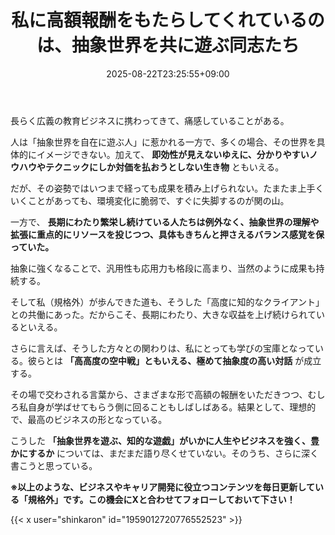 ﻿---
title: "私に高額報酬をもたらしてくれているのは、抽象世界を共に遊ぶ同志たち"
date: 2025-08-22T23:25:55+09:00
draft: false
---

長らく広義の教育ビジネスに携わってきて、痛感していることがある。

人は「抽象世界を自在に遊ぶ人」に惹かれる一方で、多くの場合、その世界を具体的にイメージできない。加えて、 **即効性が見えないゆえに、分かりやすいノウハウやテクニックにしか対価を払おうとしない生き物** ともいえる。

だが、その姿勢ではいつまで経っても成果を積み上げられない。たまたま上手くいくことがあっても、環境変化に脆弱で、すぐに失脚するのが関の山。



一方で、 **長期にわたり繁栄し続けている人たちは例外なく、抽象世界の理解や拡張に重点的にリソースを投じつつ、具体もきちんと押さえるバランス感覚を保っていた。**

抽象に強くなることで、汎用性も応用力も格段に高まり、当然のように成果も持続する。

そして私（規格外）が歩んできた道も、そうした「高度に知的なクライアント」との共働にあった。だからこそ、長期にわたり、大きな収益を上げ続けられているといえる。



さらに言えば、そうした方々との関わりは、私にとっても学びの宝庫となっている。彼らとは **「高高度の空中戦」ともいえる、極めて抽象度の高い対話** が成立する。

その場で交わされる言葉から、さまざまな形で高額の報酬をいただきつつ、むしろ私自身が学ばせてもらう側に回ることもしばしばある。結果として、理想的で、最高のビジネスの形となっている。



こうした **「抽象世界を遊ぶ、知的な遊戯」がいかに人生やビジネスを強く、豊かにするか** については、まだまだ語り尽くせていない。そのうち、さらに深く書こうと思っている。



**※以上のような、ビジネスやキャリア開発に役立つコンテンツを毎日更新している「規格外」です。この機会にXと合わせてフォローしておいて下さい！**



{{< x user="shinkaron" id="1959012720776552523" >}}